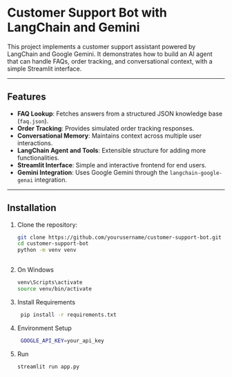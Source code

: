 # Customer Support Bot with LangChain and Gemini

This project implements a customer support assistant powered by LangChain and Google Gemini. It demonstrates how to build an AI agent that can handle FAQs, order tracking, and conversational context, with a simple Streamlit interface.

---

## Features

- **FAQ Lookup**: Fetches answers from a structured JSON knowledge base (`faq.json`).
- **Order Tracking**: Provides simulated order tracking responses.
- **Conversational Memory**: Maintains context across multiple user interactions.
- **LangChain Agent and Tools**: Extensible structure for adding more functionalities.
- **Streamlit Interface**: Simple and interactive frontend for end users.
- **Gemini Integration**: Uses Google Gemini through the `langchain-google-genai` integration.

---

## Installation

1. Clone the repository:
   ```bash
   git clone https://github.com/yourusername/customer-support-bot.git
   cd customer-support-bot
   python -m venv venv
  
2. On Windows
   ```bash
   venv\Scripts\activate
   source venv/bin/activate
   ```


4. Install Requirements
   ```bash 
    pip install -r requirements.txt
   ```

5. Environment Setup
   ```bash
    GOOGLE_API_KEY=your_api_key
   ```  

6. Run
    ```bash
    streamlit run app.py



